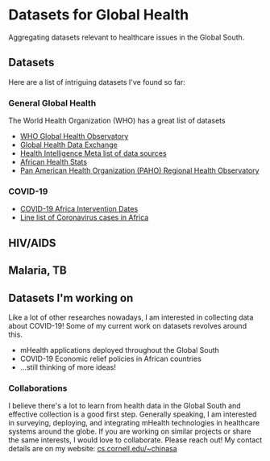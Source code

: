 # Datasets for Global Health
Aggregating datasets relevant to healthcare issues in the Global South.

## Datasets
Here are a list of intriguing datasets I've found so far:

### General Global Health
The World Health Organization (WHO) has a great list of datasets 

* [WHO Global Health Observatory](https://apps.who.int/gho/data/node.home)
* [Global Health Data Exchange](http://ghdx.healthdata.org/)
* [Health Intelligence Meta list of data sources](http://publichealthintelligence.org/content/resources/data-sources)
* [African Health Stats](https://www.africanhealthstats.org/)
* [Pan American Health Organization (PAHO) Regional Health Observatory](https://www.paho.org/data/index.php/es/)


### COVID-19
* [COVID-19 Africa Intervention Dates](https://dataverse.harvard.edu/dataset.xhtml?persistentId=doi:10.7910/DVN/353MVB)
* [Line list of Coronavirus cases in Africa](https://github.com/dsfsi/covid19africa)

## HIV/AIDS

## Malaria, TB


## Datasets I'm working on
Like a lot of other researches nowadays, I am interested in collecting data about COVID-19! Some of my current work on datasets revolves around this.

* mHealth applications deployed throughout the Global South
* COVID-19 Economic relief policies in African countries
* ...still thinking of more ideas!


### Collaborations
I believe there's a lot to learn from health data in the Global South and effective collection is a good first step. Generally speaking, I am interested in surveying, deploying, and integrating mHealth technologies in healthcare systems around the globe. If you are working on similar projects or share the same interests, I would love to collaborate. Please reach out! My contact details are on my website: [cs.cornell.edu/~chinasa](cs.cornell.edu/~chinasa)
